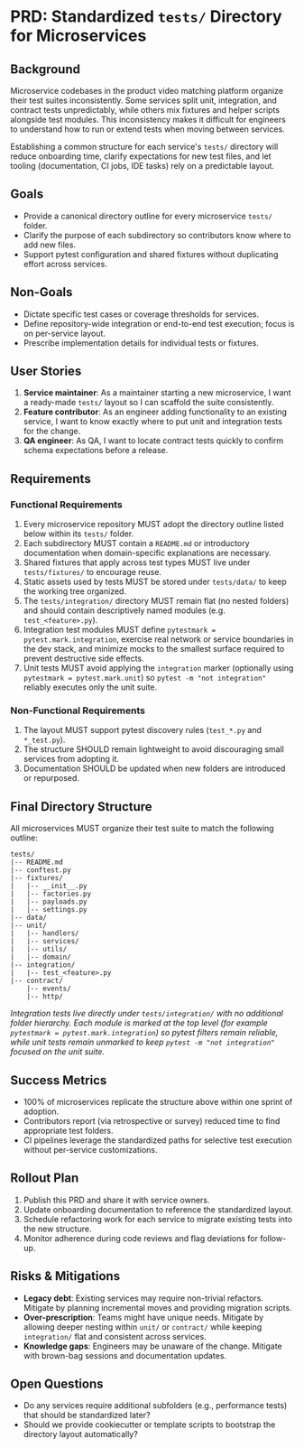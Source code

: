 # PRD: Standardized `tests/` Directory for Microservices

## Background
Microservice codebases in the product video matching platform organize their test suites inconsistently. Some services split unit, integration, and contract tests unpredictably, while others mix fixtures and helper scripts alongside test modules. This inconsistency makes it difficult for engineers to understand how to run or extend tests when moving between services.

Establishing a common structure for each service's `tests/` directory will reduce onboarding time, clarify expectations for new test files, and let tooling (documentation, CI jobs, IDE tasks) rely on a predictable layout.

## Goals
- Provide a canonical directory outline for every microservice `tests/` folder.
- Clarify the purpose of each subdirectory so contributors know where to add new files.
- Support pytest configuration and shared fixtures without duplicating effort across services.

## Non-Goals
- Dictate specific test cases or coverage thresholds for services.
- Define repository-wide integration or end-to-end test execution; focus is on per-service layout.
- Prescribe implementation details for individual tests or fixtures.

## User Stories
1. **Service maintainer**: As a maintainer starting a new microservice, I want a ready-made `tests/` layout so I can scaffold the suite consistently.
2. **Feature contributor**: As an engineer adding functionality to an existing service, I want to know exactly where to put unit and integration tests for the change.
3. **QA engineer**: As QA, I want to locate contract tests quickly to confirm schema expectations before a release.

## Requirements
### Functional Requirements
1. Every microservice repository MUST adopt the directory outline listed below within its `tests/` folder.
2. Each subdirectory MUST contain a `README.md` or introductory documentation when domain-specific explanations are necessary.
3. Shared fixtures that apply across test types MUST live under `tests/fixtures/` to encourage reuse.
4. Static assets used by tests MUST be stored under `tests/data/` to keep the working tree organized.
5. The `tests/integration/` directory MUST remain flat (no nested folders) and should contain descriptively named modules (e.g. `test_<feature>.py`).
6. Integration test modules MUST define `pytestmark = pytest.mark.integration`, exercise real network or service boundaries in the dev stack, and minimize mocks to the smallest surface required to prevent destructive side effects.
7. Unit tests MUST avoid applying the `integration` marker (optionally using `pytestmark = pytest.mark.unit`) so `pytest -m "not integration"` reliably executes only the unit suite.

### Non-Functional Requirements
1. The layout MUST support pytest discovery rules (`test_*.py` and `*_test.py`).
2. The structure SHOULD remain lightweight to avoid discouraging small services from adopting it.
3. Documentation SHOULD be updated when new folders are introduced or repurposed.

## Final Directory Structure
All microservices MUST organize their test suite to match the following outline:

```
tests/
|-- README.md
|-- conftest.py
|-- fixtures/
|   |-- __init__.py
|   |-- factories.py
|   |-- payloads.py
|   |-- settings.py
|-- data/
|-- unit/
|   |-- handlers/
|   |-- services/
|   |-- utils/
|   |-- domain/
|-- integration/
|   |-- test_<feature>.py
|-- contract/
    |-- events/
    |-- http/
```

*Integration tests live directly under `tests/integration/` with no additional folder hierarchy. Each module is marked at the top level (for example `pytestmark = pytest.mark.integration`) so pytest filters remain reliable, while unit tests remain unmarked to keep `pytest -m "not integration"` focused on the unit suite.*

## Success Metrics
- 100% of microservices replicate the structure above within one sprint of adoption.
- Contributors report (via retrospective or survey) reduced time to find appropriate test folders.
- CI pipelines leverage the standardized paths for selective test execution without per-service customizations.

## Rollout Plan
1. Publish this PRD and share it with service owners.
2. Update onboarding documentation to reference the standardized layout.
3. Schedule refactoring work for each service to migrate existing tests into the new structure.
4. Monitor adherence during code reviews and flag deviations for follow-up.

## Risks & Mitigations
- **Legacy debt**: Existing services may require non-trivial refactors. Mitigate by planning incremental moves and providing migration scripts.
- **Over-prescription**: Teams might have unique needs. Mitigate by allowing deeper nesting within `unit/` or `contract/` while keeping `integration/` flat and consistent across services.
- **Knowledge gaps**: Engineers may be unaware of the change. Mitigate with brown-bag sessions and documentation updates.

## Open Questions
- Do any services require additional subfolders (e.g., performance tests) that should be standardized later?
- Should we provide cookiecutter or template scripts to bootstrap the directory layout automatically?
